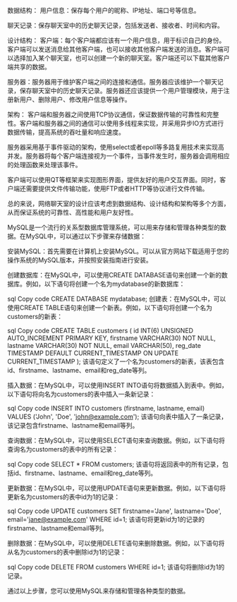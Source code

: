 数据结构：
用户信息：保存每个用户的昵称、IP地址、端口号等信息。

聊天记录：保存聊天室中的历史聊天记录，包括发送者、接收者、时间和内容。

设计结构：
客户端：每个客户端都应该有一个用户信息，用于标识自己的身份。客户端可以发送消息给其他客户端，也可以接收其他客户端发送的消息。客户端可以选择加入某个聊天室，也可以创建一个新的聊天室。客户端还可以下载其他客户端共享的数据。

服务器：服务器用于维护客户端之间的连接和通信。服务器应该维护一个聊天记录，保存聊天室中的历史聊天记录。服务器还应该提供一个用户管理模块，用于注册新用户、删除用户、修改用户信息等操作。

架构：
客户端和服务器之间使用TCP协议通信，保证数据传输的可靠性和完整性。客户端和服务器之间的通信可以使用多线程来实现，并采用异步IO方式进行数据传输，提高系统的吞吐量和响应速度。

服务器采用基于事件驱动的架构，使用select或者epoll等多路复用技术来实现高并发。服务器将每个客户端连接视为一个事件，当事件发生时，服务器会调用相应的处理函数来处理该事件。

客户端可以使用QT等框架来实现图形界面，提供友好的用户交互界面。同时，客户端还需要提供文件传输功能，使用FTP或者HTTP等协议进行文件传输。

总的来说，网络聊天室的设计应该考虑到数据结构、设计结构和架构等多个方面，从而保证系统的可靠性、高性能和用户友好性。







MySQL是一个流行的关系型数据库管理系统，可以用来存储和管理各种类型的数据。在MySQL中，可以通过以下步骤来存储数据：

安装MySQL：首先需要在计算机上安装MySQL。可以从官方网站下载适用于您的操作系统的MySQL版本，并按照安装指南进行安装。

创建数据库：在MySQL中，可以使用CREATE DATABASE语句来创建一个新的数据库。例如，以下语句将创建一个名为mydatabase的新数据库：

sql
Copy code
CREATE DATABASE mydatabase;
创建表：在MySQL中，可以使用CREATE TABLE语句来创建一个新表。例如，以下语句将创建一个名为customers的新表：

sql
Copy code
CREATE TABLE customers (
   id INT(6) UNSIGNED AUTO_INCREMENT PRIMARY KEY,
   firstname VARCHAR(30) NOT NULL,
   lastname VARCHAR(30) NOT NULL,
   email VARCHAR(50),
   reg_date TIMESTAMP DEFAULT CURRENT_TIMESTAMP ON UPDATE CURRENT_TIMESTAMP
);
该语句定义了一个名为customers的新表，该表包含id、firstname、lastname、email和reg_date等列。

插入数据：在MySQL中，可以使用INSERT INTO语句将数据插入到表中。例如，以下语句将向名为customers的表中插入一条新记录：

sql
Copy code
INSERT INTO customers (firstname, lastname, email)
VALUES ('John', 'Doe', 'john@example.com');
该语句向表中插入了一条记录，该记录包含firstname、lastname和email等列。

查询数据：在MySQL中，可以使用SELECT语句来查询数据。例如，以下语句将查询名为customers的表中的所有记录：

sql
Copy code
SELECT * FROM customers;
该语句将返回表中的所有记录，包括id、firstname、lastname、email和reg_date等列。

更新数据：在MySQL中，可以使用UPDATE语句来更新数据。例如，以下语句将更新名为customers的表中id为1的记录：

sql
Copy code
UPDATE customers
SET firstname='Jane', lastname='Doe', email='jane@example.com'
WHERE id=1;
该语句将更新id为1的记录的firstname、lastname和email等列。

删除数据：在MySQL中，可以使用DELETE语句来删除数据。例如，以下语句将从名为customers的表中删除id为1的记录：

sql
Copy code
DELETE FROM customers WHERE id=1;
该语句将删除id为1的记录。

通过以上步骤，您可以使用MySQL来存储和管理各种类型的数据。